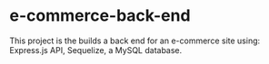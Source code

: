 # e-commerce-back-end
This project is the builds a back end for an e-commerce site using: Express.js API, Sequelize, a MySQL database.

